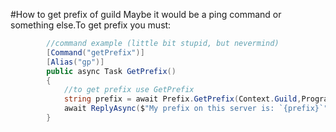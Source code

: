 #How to get prefix of guild
Maybe it would be a ping command or something else.To get prefix you must:
```cs
        //command example (little bit stupid, but nevermind)
        [Command("getPrefix")]
        [Alias("gp")]
        public async Task GetPrefix()
        {
            //to get prefix use GetPrefix
            string prefix = await Prefix.GetPrefix(Context.Guild,Program._prefics);
            await ReplyAsync($"My prefix on this server is: `{prefix}`");
        }
```
